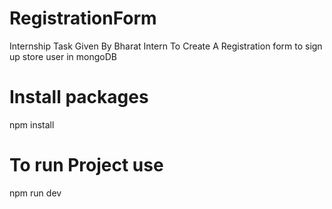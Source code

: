 # RegistrationForm
Internship Task Given By Bharat Intern To Create A Registration form to sign up store user in mongoDB


# Install packages
npm install 

# To run Project use

npm run dev 
